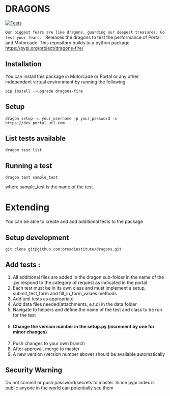 # DRAGONS

[![Tests](https://github.com/kilonzi/dragons/actions/workflows/package-build.yml/badge.svg?branch=main)](https://github.com/kilonzi/dragons/actions/workflows/package-build.yml)

`Our biggest fears are like dragons, guarding our deepest treasures. Go test your fears.
`
Releases the dragons to test the performance of Portal and Motorcade. This repository builds to a python package https://pypi.org/project/dragons-fire/

## Installation
You can install this package in Motorcade or Portal or any other independent virtual environment by running the following

`pip install --upgrade dragons-fire`

## Setup

`dragon setup -u your_username -p your_password -s https://dev_portal_url.com`

## List tests available

`dragon test list`

## Running a test

`dragon test sample_test`

where sample_test is the name of the test

# Extending

You can be able to create and add additional tests to the package

## Setup development

`git clone git@github.com:broadinstitute/dragons.git`

## Add tests :

1. All additional files are added in the dragon sub-folder in the name of the .py 
respond to the category of request as indicated in the portal
2. Each test must be in its own class and must implement a setup, submit_test_form and fill_in_form_values methods
3. Add unit tests as appropriate
4. Add data files needed(attachments, e.t.c) in the data folder
5. Navigate to helpers and define the name of the test and class to be run for the test
6. #### Change the version number in the setup.py (increment by one for minor changes)
7. Push changes to your own branch
8. After approval, merge to master
9. A new version (version number above) should be available automatically 


## Security Warning

Do not commit or push password/secrets to master. Since pypi index is public anyone in the world can potentially see them

